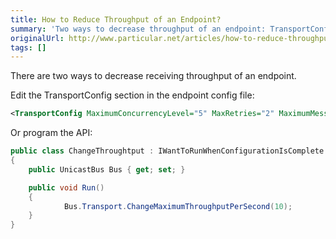 ```yaml
---
title: How to Reduce Throughput of an Endpoint?
summary: 'Two ways to decrease throughput of an endpoint: TransportConfig in endpoint config or program the API.'
originalUrl: http://www.particular.net/articles/how-to-reduce-throughput-of-an-endpoint
tags: []
---
```


There are two ways to decrease receiving throughput of an endpoint.

Edit the TransportConfig section in the endpoint config file:


```XML
<TransportConfig MaximumConcurrencyLevel="5" MaxRetries="2" MaximumMessageThroughputPerSecond="10"/>
```

 Or program the API:​


```C#
public class ChangeThroughtput : IWantToRunWhenConfigurationIsComplete
{
    public UnicastBus Bus { get; set; }

    public void Run()
    {
            Bus.Transport.ChangeMaximumThroughputPerSecond(10);
    }
}
```




